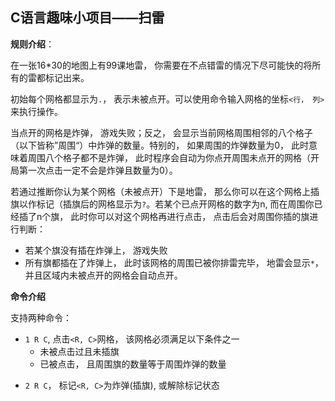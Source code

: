 ## C语言趣味小项目——扫雷

**规则介绍**：

在一张16*30的地图上有99课地雷， 你需要在不点错雷的情况下尽可能快的将所有的雷都标记出来。

初始每个网格都显示为`.`， 表示未被点开。可以使用命令输入网格的坐标`<行， 列>`来执行操作。

当点开的网格是炸弹， 游戏失败；反之， 会显示当前网格周围相邻的八个格子（以下皆称”周围“）中炸弹的数量。特别的， 如果周围的炸弹数量为0， 此时意味着周围八个格子都不是炸弹， 此时程序会自动为你点开周围未点开的网格（开局第一次点击一定不会是炸弹且数量为0）。

若通过推断你认为某个网格（未被点开）下是地雷， 那么你可以在这个网格上插旗以作标记（插旗后的网格显示为`?`。若某个已点开网格的数字为n, 而在周围你已经插了n个旗， 此时你可以对这个网格再进行点击， 点击后会对周围你插的旗进行判断：

- 若某个旗没有插在炸弹上， 游戏失败
- 所有旗都插在了炸弹上， 此时该网格的周围已被你排雷完毕， 地雷会显示`*`， 并且区域内未被点开的网格会自动点开。

**命令介绍**

支持两种命令：

- `1 R C`, 点击`<R, C>`网格， 该网格必须满足以下条件之一
  - 未被点击过且未插旗
  - 已被点击， 且周围旗的数量等于周围炸弹的数量

* `2 R C`， 标记`<R, C>`为炸弹(插旗), 或解除标记状态